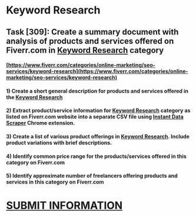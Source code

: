 # Keyword Research
## Task [309]: Create a summary document with analysis of products and services offered on Fiverr.com in [Keyword Research](https://www.fiverr.com/categories/online-marketing/seo-services/keyword-research) category
#### [https://www.fiverr.com/categories/online-marketing/seo-services/keyword-research](https://www.fiverr.com/categories/online-marketing/seo-services/keyword-research)
#### 1) Create a short general description for products and services offered in the [Keyword Research](https://www.fiverr.com/categories/online-marketing/seo-services/keyword-research)
#### 2) Extract product/service information for [Keyword Research](https://www.fiverr.com/categories/online-marketing/seo-services/keyword-research) category as listed on Fiverr.com website into a separate CSV file using [Instant Data Scraper](https://chrome.google.com/webstore/detail/instant-data-scraper/ofaokhiedipichpaobibbnahnkdoiiah) Chrome extension.
#### 3) Create a list of various product offerings in [Keyword Research](https://www.fiverr.com/categories/online-marketing/seo-services/keyword-research). Include product variations with brief descriptions.
#### 4) Identify common price range for the products/services offered in this category on Fiverr.com
#### 5) Identify approximate number of freelancers offering products and services in this category on Fiverr.com

# [SUBMIT INFORMATION](https://forms.office.com/r/8AEKjkLxKG)
